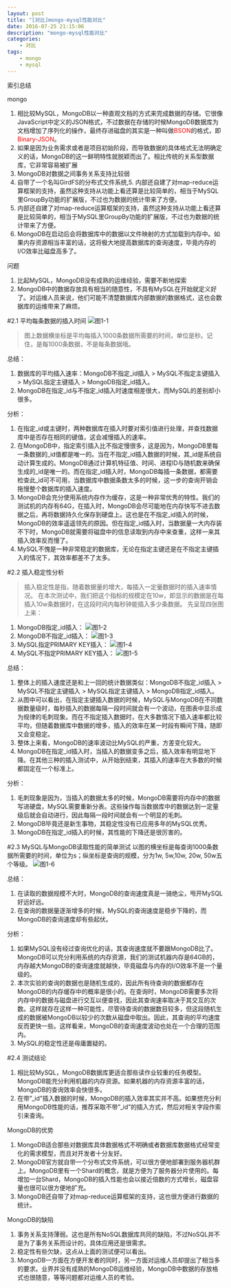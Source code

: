 ```yaml
---
layout: post
title: "[对比]mongo-mysql性能对比"
date: 2016-07-25 21:15:06 
description: "mongo-mysql性能对比"
categories: 
    - 对比
tags:
    - mongo
    - mysql
---
```


索引总结

<!--more-->


mongo
1. 相比较MySQL，MongoDB以一种直观文档的方式来完成数据的存储。它很像JavaScript中定义的JSON格式，不过数据在存储的时候MongoDB数据库为文档增加了序列化的操作，最终存进磁盘的其实是一种叫做<font color=red>BSON</font>的格式，即<font color=red>Binary-JSON</font>。
2. 如果是因为业务需求或者是项目初始阶段，而导致数据的具体格式无法明确定义的话，MongoDB的这一鲜明特性就脱颖而出了。相比传统的关系型数据库，它非常容易被扩展
3. MongoDB对数据之间事务关系支持比较弱
4. 自带了一个名叫GirdFS的分布式文件系统,5. 内部还自建了对map-reduce运算框架的支持，虽然这种支持从功能上看还算是比较简单的，相当于MySQL里GroupBy功能的扩展版，不过也为数据的统计带来了方便。
5. 内部还自建了对map-reduce运算框架的支持，虽然这种支持从功能上看还算是比较简单的，相当于MySQL里GroupBy功能的扩展版，不过也为数据的统计带来了方便。
6. MongoDB在启动后会将数据库中的数据以文件映射的方式加载到内存中。如果内存资源相当丰富的话，这将极大地提高数据库的查询速度，毕竟内存的I/O效率比磁盘高多了。

问题
1. 比起MySQL，MongoDB没有成熟的运维经验，需要不断地探索
2. MongoDB中的数据存放具有相当的随意性，不具有MySQL在开始就定义好了。对运维人员来说，他们可能不清楚数据库内部数据的数据格式，这也会数据库的运维带来了麻烦。


#2.1 平均每条数据的插入时间
![图1-1](/img/blog/mongo/mongo-vs-mysql-1.png)
> 图上数据横坐标是平均每插入1000条数据所需要的时间，单位是秒。记住，是每1000条数据，不是每条数据哦。

总结：

1. 数据库的平均插入速率：MongoDB不指定_id插入 > MySQL不指定主键插入 > MySQL指定主键插入 > MongoDB指定_id插入。
2. MongoDB在指定_id与不指定_id插入时速度相差很大，而MySQL的差别却小很多。

分析：

1. 在指定_id或主键时，两种数据库在插入时要对索引值进行处理，并查找数据库中是否存在相同的键值，这会减慢插入的速率。
2. 在MongoDB中，指定索引插入比不指定慢很多，这是因为，MongoDB里每一条数据的_id值都是唯一的。当在不指定_id插入数据的时候，其_id是系统自动计算生成的。MongoDB通过计算机特征值、时间、进程ID与随机数来确保生成的_id是唯一的。而在指定_id插入时，MongoDB每插一条数据，都需要检查此_id可不可用，当数据库中数据条数太多的时候，这一步的查询开销会拖慢整个数据库的插入速度。
3. MongoDB会充分使用系统内存作为缓存，这是一种非常优秀的特性。我们的测试机的内存有64G，在插入时，MongoDB会尽可能地在内存快写不进去数据之后，再将数据持久化保存到硬盘上。这也是在不指定_id插入的时候，MongoDB的效率遥遥领先的原因。但在指定_id插入时，当数据量一大内存装不下时，MongoDB就需要将磁盘中的信息读取到内存中来查重，这样一来其插入效率反而慢了。
4. MySQL不愧是一种非常稳定的数据库，无论在指定主键还是在不指定主键插入的情况下，其效率都差不了太多。

#2.2 插入稳定性分析
>插入稳定性是指，随着数据量的增大，每插入一定量数据时的插入速率情况。  在本次测试中，我们把这个指标的规模定在10w，即显示的数据是在每插入10w条数据时，在这段时间内每秒钟能插入多少条数据。 先呈现四张图上来：



1. MongoDB指定_id插入：
![图1-2](/img/blog/mongo/mongo-vs-mysql-2.png)
2. MongoDB不指定_id插入：
![图1-3](/img/blog/mongo/mongo-vs-mysql-3.png)
3. MySQL指定PRIMARY KEY插入：
![图1-4](/img/blog/mongo/mongo-vs-mysql-4.png)
4. MySQL不指定PRIMARY KEY插入：
![图1-5](/img/blog/mongo/mongo-vs-mysql-5.png)

总结：

1. 整体上的插入速度还是和上一回的统计数据类似：MongoDB不指定_id插入 > MySQL不指定主键插入 > MySQL指定主键插入 > MongoDB指定_id插入。
2. 从图中可以看出，在指定主键插入数据的时候，MySQL与MongoDB在不同数据数量级时，每秒插入的数据每隔一段时间就会有一个波动，在图表中显示成为规律的毛刺现象。而在不指定插入数据时，在大多数情况下插入速率都比较平均，但随着数据库中数据的增多，插入的效率在某一时段有瞬间下降，随即又会变稳定。
3. 整体上来看，MongoDB的速率波动比MySQL的严重，方差变化较大。
4. MongoDB在指定_id插入时，当插入的数据变多之后，插入效率有明显地下降。在其他三种的插入测试中，从开始到结束，其插入的速率在大多数的时候都固定在一个标准上。

分析：

1. 毛刺现象是因为，当插入的数据太多的时候，MongoDB需要将内存中的数据写进硬盘，MySQL需要重新分表。这些操作每当数据库中的数据达到一定量级后就会自动进行，因此每隔一段时间就会有一个明显的毛刺。
2. MongoDB毕竟还是新生事物，其稳定性没有已应用多年的MySQL优秀。
3. MongoDB在指定_id插入的时候，其性能的下降还是很厉害的。

#2.3 MySQL与MongoDB读取性能的简单测试
以图的横坐标是每查询1000条数据所需要的时间，单位为s；纵坐标是查询的规模，分为1w, 5w,10w, 20w, 50w五个等级。
![图1-6](/img/blog/mongo/mongo-vs-mysql-6.png)

总结：

1. 在读取的数据规模不大时，MongoDB的查询速度真是一骑绝尘，甩开MySQL好远好远。
2. 在查询的数据量逐渐增多的时候，MySQL的查询速度是稳步下降的，而MongoDB的查询速度却有些起伏。

分析：

1. 如果MySQL没有经过查询优化的话，其查询速度就不要跟MongoDB比了。MongoDB可以充分利用系统的内存资源，我们的测试机器内存是64GB的，内存越大MongoDB的查询速度就越快，毕竟磁盘与内存的I/O效率不是一个量级的。
2. 本次实验的查询的数据也是随机生成的，因此所有待查询的数据都存在MongoDB的内存缓存中的概率是很小的。在查询时，MongoDB需要多次将内存中的数据与磁盘进行交互以便查找，因此其查询速率取决于其交互的次数。这样就存在这样一种可能性，尽管待查询的数据数目较多，但这段随机生成的数据被MongoDB以较少的次数从磁盘中取出。因此，其查询的平均速度反而更快一些。这样看来，MongoDB的查询速度波动也处在一个合理的范围内。
3. MySQL的稳定性还是毋庸置疑的。

#2.4 测试结论
1. 相比较MySQL，MongoDB数据库更适合那些读作业较重的任务模型。MongoDB能充分利用机器的内存资源。如果机器的内存资源丰富的话，MongoDB的查询效率会快很多。
2. 在带”_id”插入数据的时候，MongoDB的插入效率其实并不高。如果想充分利用MongoDB性能的话，推荐采取不带”_id”的插入方式，然后对相关字段作索引来查询。

MongoDB的优势
1. MongoDB适合那些对数据库具体数据格式不明确或者数据库数据格式经常变化的需求模型，而且对开发者十分友好。
2. MongoDB官方就自带一个分布式文件系统，可以很方便地部署到服务器机群上。MongoDB里有一个Shard的概念，就是方便为了服务器分片使用的。每增加一台Shard，MongoDB的插入性能也会以接近倍数的方式增长，磁盘容量也很可以很方便地扩充。
3. MongoDB还自带了对map-reduce运算框架的支持，这也很方便进行数据的统计。

MongoDB的缺陷
1. 事务关系支持薄弱。这也是所有NoSQL数据库共同的缺陷，不过NoSQL并不是为了事务关系而设计的，具体应用还是很需求。
2. 稳定性有些欠缺，这点从上面的测试便可以看出。
3. MongoDB一方面在方便开发者的同时，另一方面对运维人员却提出了相当多的要求。业界并没有成熟的MongoDB运维经验，MongoDB中数据的存放格式也很随意，等等问题都对运维人员的考验。